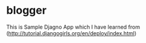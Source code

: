 # blogger
This is Sample Djagno App which I have learned from (http://tutorial.djangogirls.org/en/deploy/index.html)
